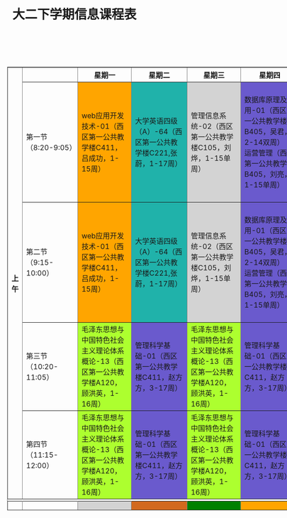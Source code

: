 <html>
<head>
<meta charset="utf-8">
<style type="text/css">
table{
        width:1000px;
        height:1000px;
        margin:100px;
    }
td{
  text-align: left;
  width:125px;
  height:100px;
  }
    
th
  {
  background-color:lightblue;
  color:black;
  }
</style>
</head>

<body>
    
<h1 align="center">大二下学期信息课程表</h1>
<table align="center"  border="1px" >
<tr align="center">
    
<th rowspan="5">上午</th>
<th></th>
<th>星期一</th>
<th>星期二</th>
<th>星期三</th>
<th>星期四</th>
<th>星期五</th>
<th>星期六</th>
<th>星期日</th>
</tr>
<tr>
<td>第一节（8:20-9:05）</td>
<td style="background-color:orange">web应用开发技术-01（西区第一公共教学楼C411，吕成功，1-15周）</td>
<td style="background-color:lightseagreen">大学英语四级（A）-64（西区第一公共教学楼C221,张蔚，1-17周）</td>
<td style="background-color:lightgrey">管理信息系统-02（西区第一公共教学楼C105，刘烨，1-15单周）</td>
<td style="background-color:slateblue">数据库原理及应用-01（西区第一公共教学楼B405，吴君，2-14双周）</br> 运营管理（西区第一公共教学楼B405，刘亮，1-15单周）</td>
<td style="background-color:lightseagreen">大学英语四级（A）-64（西区外语学院楼C219，张蔚，1-17单周） </br>大学英语四级（A）-64（西区第一公共教学楼C219，张蔚，2-16双周）</td>
<td></td>
<td></td>
</tr>
<tr>
<td>第二节（9:15-10:00）</td>
<td style="background-color:orange">web应用开发技术-01（西区第一公共教学楼C411，吕成功，1-15周）</td>
<td style="background-color:lightseagreen">大学英语四级（A）-64（西区第一公共教学楼C221,张蔚，1-17周）</td>
<td style="background-color:lightgrey">管理信息系统-02（西区第一公共教学楼C105，刘烨，1-15单周）</td>
<td style="background-color:slateblue">数据库原理及应用-01（西区第一公共教学楼B405，吴君，2-14双周）</br> 运营管理（西区第一公共教学楼B405，刘亮，1-15单周）</td>
<td style="background-color:lightseagreen">大学英语四级（A）-64（西区外语学院楼C219，张蔚，1-17单周）</br> 大学英语四级（A）-64（西区第一公共教学楼C219，张蔚，2-16双周）</td>
<td></td>
<td></td>
</tr>

<tr>
<td>第三节（10:20-11:05）</td>
<td style="background-color:greenyellow">毛泽东思想与中国特色社会主义理论体系概论-13（西区第一公共教学楼A120，顾洪英，1-16周）</td>
<td style="background-color:slateblue">管理科学基础-01（西区第一公共教学楼C411，赵方方，3-17周）</td>
<td style="background-color:greenyellow">毛泽东思想与中国特色社会主义理论体系概论-13（西区第一公共教学楼A120，顾洪英，1-16周）</td>
<td style="background-color:slateblue">管理科学基础-01（西区第一公共教学楼C411，赵方方，3-17周）</td>
<td style="background-color:crimson">运营管理（西区第一公共教学楼B405，刘亮，1-15周）</td>
<td></td>
<td></td>
</tr>
<tr>
<td>第四节（11:15-12:00）</td>
<td style="background-color:greenyellow">毛泽东思想与中国特色社会主义理论体系概论-13（西区第一公共教学楼A120，顾洪英，1-16周）</td>
<td style="background-color:slateblue">管理科学基础-01（西区第一公共教学楼C411，赵方方，3-17周）</td>
<td style="background-color:greenyellow">毛泽东思想与中国特色社会主义理论体系概论-13（西区第一公共教学楼A120，顾洪英，1-16周）</td>
<td style="background-color:slateblue">管理科学基础-01（西区第一公共教学楼C411，赵方方，3-17周）</td>
<td style="background-color:crimson">运营管理（西区第一公共教学楼B405，刘亮，1-15周）</td>
<td></td>
<td></td>
</tr>

<tr height="5px">

</tr>
<th rowspan="5">下午</th>
<tr>
<td>第五节（14:00-14:45）</td>
<td style="background-color:lightgrey">管理信息系统-02（西区第一公共教学楼C105，刘烨，1-15周）</td>
<td style="background-color:chocolate">形势与政策2-41（西区第一公共教学楼C123，李坤，5-7周）</td>
<td style="background-color:green">会计学-01（西区第一公共教学楼B101,刘晓晖1-17单周）</td>
<td style="background-color:orange">体育（四）-132（西区操场虚拟1，田建生，1-18周）</td>
<td style="background-color:greenyellow">毛泽东思想与中国特色社会主义理论体系概论-13（西区第一公共教学楼A120，顾洪英，1-16周）</td>
<td></td>
<td></td>
</tr>
<tr>
<td>第六节（14:55-15:40）</td>
<td style="background-color:lightgrey">管理信息系统-02（西区第一公共教学楼C105，刘烨，1-15周）</td>
<td style="background-color:chocolate">形势与政策2-41（西区第一公共教学楼C123，李坤，5-7周）</td>
<td  style="background-color:green">会计学-01（西区第一公共教学楼B101,刘晓晖1-17单周）</td>
<td style="background-color:orange">体育（四）-132（西区操场虚拟1，田建生，1-18周）</td>
<td style="background-color:greenyellow">毛泽东思想与中国特色社会主义理论体系概论-13（西区第一公共教学楼A120，顾洪英，1-16周）</td>
<td></td>
<td></td>
</tr>

<tr>
<td>第七节（16:00-16:45）</td>
<td style="background-color:purple">电子商务-01（西区第一公共教学楼B303，张亮，3-17周）</td>
<td style="background-color:slateblue">数据库原理及应用-01（西区第一公共教学楼B405，吴君，1-15周）</td>
<td></td>
<td style="background-color:green">会计学-01（西区第一公共教学楼B101，刘晓晖，1-17周）</td>
<td></td>
<td></td>
<td></td>
</tr>
<tr>
<td>第八节（16:55-17:40）</td>
<td style="background-color:purple">电子商务-01（西区第一公共教学楼B303，张亮，3-17周）</td>
<td style="background-color:slateblue">数据库原理及应用-01（西区第一公共教学楼B405，吴君，1-15周）</td>
<td></td>
<td style="background-color:green">会计学-01（西区第一公共教学楼B101，刘晓晖，1-17周）</td>
<td></td>
<td></td>
<td></td>
</tr>

<tr height="5px">

</tr>

<tr>
<th rowspan="2">晚上</th>  
<td>第九节（18:30-19:15）</td>
<td></td>
<td></td>
<td></td>
<td></td>
<td></td>
<td></td>
<td></td>
</tr>
<tr>
<td>第十节（19:25-20:10）</td>
<td></td>
<td></td>
<td></td>
<td></td>
<td></td>
<td></td>
<td></td>
</tr>

</table>
</body>
</html>

